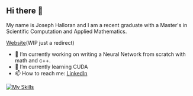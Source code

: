 ## Hi there 👋
My name is Joseph Halloran and I am a recent graduate with a Master's in Scientific Computation and Applied Mathematics.

[Website](http://www.josephhalloran.com)(WIP just a redirect)

- 🔭 I’m currently working on writing a Neural Network from scratch with math and c++.
- 🌱 I’m currently learning CUDA
- 📫 How to reach me: [LinkedIn](https://www.linkedin.com/in/joseph-halloran/)
<!--
**josephfhalloran/josephfhalloran** is a ✨ _special_ ✨ repository because its `README.md` (this file) appears on your GitHub profile.

Here are some ideas to get you started:

- 🔭 I’m currently working on ...
- 🌱 I’m currently learning ...
- 👯 I’m looking to collaborate on ...
- 🤔 I’m looking for help with ...
- 💬 Ask me about ...
- 📫 How to reach me: ...
- 😄 Pronouns: ...
- ⚡ Fun fact: ...
-->
[![My Skills](https://skillicons.dev/icons?i=ai,anaconda,cpp,latex,linux,matlab,neovim,py,pytorch,sklearn)](https://skillicons.dev)
